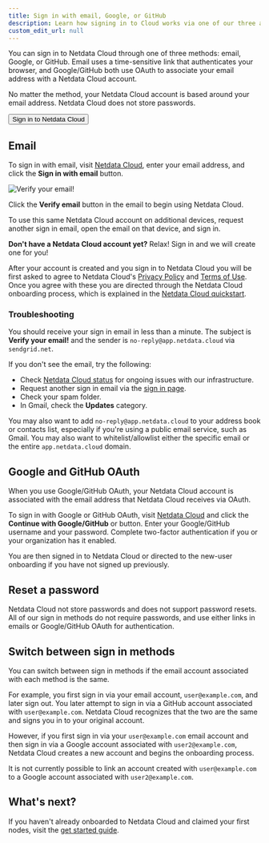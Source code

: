 ```yaml
---
title: Sign in with email, Google, or GitHub
description: Learn how signing in to Cloud works via one of our three authentication methods, plus some tips if you're having trouble signing in.
custom_edit_url: null
---
```


You can sign in to Netdata Cloud through one of three methods: email, Google, or GitHub. Email uses a
time-sensitive link that authenticates your browser, and Google/GitHub both use OAuth to associate your email address
with a Netdata Cloud account.

No matter the method, your Netdata Cloud account is based around your email address. Netdata Cloud does not store
passwords.


<Link to="https://app.netdata.cloud/sign-in?cloudRoute=spaces?utm_source=docs&utm_content=sign-in" className="group">
    <button className="relative text-text bg-gray-200 px-4 py-2 rounded">
        <span className="z-10 relative font-semibold group-hover:text-gray-100">Sign in to Netdata Cloud</span>
        <div className="opacity-0 group-hover:opacity-100 transition absolute z-0 inset-0 bg-gradient-to-r from-green to-green-lighter rounded"></div>
    </button>
</Link>


## Email

To sign in with email, visit [Netdata Cloud](https://app.netdata.cloud/sign-in?cloudRoute=spaces?utm_source=docs&utm_content=sign-in), enter your email address, and click
the **Sign in with email** button.

![Verify your email!](https://user-images.githubusercontent.com/82235632/125312167-f3e67e00-e32b-11eb-9dd7-be8d0ca21cbe.png)

Click the **Verify email** button in the email to begin using Netdata Cloud.

To use this same Netdata Cloud account on additional devices, request another sign in email, open the email on that
device, and sign in.

**Don't have a Netdata Cloud account yet?** Relax! Sign in and we will create one for you!

After your account is created and you sign in to Netdata Cloud you will be first asked to agree to Netdata Cloud's [Privacy
Policy](https://www.netdata.cloud/privacy/) and [Terms of Use](https://www.netdata.cloud/terms/). Once you agree with these you are directed
through the Netdata Cloud onboarding process, which is explained in the [Netdata Cloud
quickstart](/docs/cloud/get-started).

### Troubleshooting

You should receive your sign in email in less than a minute. The subject is **Verify your email!** and the sender is `no-reply@app.netdata.cloud` via `sendgrid.net`.

If you don't see the email, try the following:

-   Check [Netdata Cloud status](https://status.netdata.cloud) for ongoing issues with our infrastructure.
-   Request another sign in email via the [sign in page](https://app.netdata.cloud/sign-in?cloudRoute=spaces?utm_source=docs&utm_content=sign-in).
-   Check your spam folder.
-   In Gmail, check the **Updates** category.

You may also want to add `no-reply@app.netdata.cloud` to your address book or contacts list, especially if you're using
a public email service, such as Gmail. You may also want to whitelist/allowlist either the specific email or the entire
`app.netdata.cloud` domain.

## Google and GitHub OAuth

When you use Google/GitHub OAuth, your Netdata Cloud account is associated with the email address that Netdata Cloud
receives via OAuth.

To sign in with Google or GitHub OAuth, visit [Netdata Cloud](https://app.netdata.cloud/sign-in?cloudRoute=spaces?utm_source=docs&utm_content=sign-in) and click the
**Continue with Google/GitHub** or button. Enter your Google/GitHub username and your password. Complete two-factor
authentication if you or your organization has it enabled. 

You are then signed in to Netdata Cloud or directed to the new-user onboarding if you have not signed up previously.

## Reset a password

Netdata Cloud not store passwords and does not support password resets. All of our sign in methods do not
require passwords, and use either links in emails or Google/GitHub OAuth for authentication.

## Switch between sign in methods

You can switch between sign in methods if the email account associated with each method is the same.

For example, you first sign in via your email account, `user@example.com`, and later sign out. You later attempt to sign
in via a GitHub account associated with `user@example.com`. Netdata Cloud recognizes that the two are the same and signs
you in to your original account.

However, if you first sign in via your `user@example.com` email account and then sign in via a Google account associated
with `user2@example.com`, Netdata Cloud creates a new account and begins the onboarding process.

It is not currently possible to link an account created with `user@example.com` to a Google account associated with
`user2@example.com`.

## What's next? 

If you haven't already onboarded to Netdata Cloud and claimed your first nodes, visit the [get started
guide](/docs/cloud/get-started).
